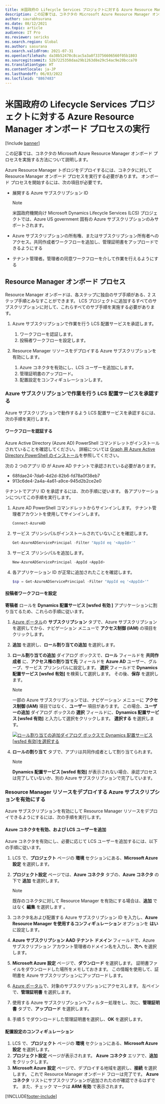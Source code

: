 ```yaml
---
title: 米国政府の Lifecycle Services プロジェクトに対する Azure Resource Manager オンボード プロセスの実行
description: この記事では、コネクタの Microsoft Azure Resource Manager オンボード プロセスを実施する方法について説明します。 この記事は、Azure US government に適用されます。
author: saurabhsurana
ms.date: 08/12/2021
ms.topic: article
audience: IT Pro
ms.reviewer: sericks
ms.search.region: Global
ms.author: sasurana
ms.search.validFrom: 2021-07-31
ms.openlocfilehash: da38b52470c8cac5a3a8f33756606560f05b1803
ms.sourcegitcommit: 52b7225350daa29b1263d8e29c54ac9e20bcca70
ms.translationtype: HT
ms.contentlocale: ja-JP
ms.lasthandoff: 06/03/2022
ms.locfileid: "8867483"
---
```

# <a name="complete-the-azure-resource-manager-onboarding-process-for-us-government-lifecycle-services-projects"></a>米国政府の Lifecycle Services プロジェクトに対する Azure Resource Manager オンボード プロセスの実行

[!include [banner](../includes/banner.md)]

この記事では、コネクタの Microsoft Azure Resource Manager オンボード プロセスを実施する方法について説明します。

Azure Resource Manager トポロジをデプロイするには、コネクタに対して Resource Manager オンボード プロセスを実行する必要があります。 オンボード プロセスを開始するには、次の項目が必要です。

- 展開する Azure サブスクリプション ID

    > [!NOTE]
    > 米国政府機関向け Microsoft Dynamics Lifecycle Services (LCS) プロジェクトでは、Azure US government 固有の Azure サブスクリプションのみサポートされます。

- Azure サブスクリプションの所有権、またはサブスクリプション所有者へのアクセス。共同作成者ワークフローを追加し、管理証明書をアップロードできるようにする
- テナント管理者。管理者の同意ワークフローを介して作業を行えるようにする

## <a name="resource-manager-onboarding-process"></a>Resource Manager オンボード プロセス

Resource Manager オンボードは、各ステップに独自のサブ手順がある、2 ステップ手順とみなすことができます。 LCS プロジェクトに追加するすべてのサブスクリプションに対して、これらすべてのサブ手順を実施する必要があります。

1. Azure サブスクリプションで作業を行う LCS 配置サービスを承認します。

    1. ワークフローを認証します。
    2. 投稿者ワークフローを設定します。

2. Resource Manager リソースをデプロイする Azure サブスクリプションを有効にします。

    1. Azure コネクタを有効にし、LCS ユーザーを追加にします。
    2. 管理証明書のアップロード。
    3. 配置設定をコンフィギュレーションします。

### <a name="authorize-the-lcs-deployment-service-to-work-on-the-azure-subscription"></a>Azure サブスクリプションで作業を行う LCS 配置サービスを承認する

Azure サブスクリプションで動作するよう LCS 配置サービスを承認するには、次の手順を実行します。

#### <a name="authorize-the-workflow"></a>ワークフローを認証する

Azure Active Directory (Azure AD) PowerShell コマンドレットがインストールされていることを確認してください。 詳細については [Graph 用 Azure Active Directory PowerShell のインストール](/powershell/azure/active-directory/install-adv2)を参照してください。

次の 2 つのアプリ ID が Azure AD テナントで承認されている必要があります。

- 68fdae24-7da6-4d2d-82b6-fd78a0f38eb7
- 913c6de4-2a4a-4a61-a9ce-945d2b2ce2e0

テナントでアプリ ID を承認するには、次の手順に従います。 各アプリケーションについてこの手順を実行します。

1. Azure AD PowerShell コマンドレットからサインインします。 テナント管理者アカウントを使用してサインインします。

    ```powershell
    Connect-AzureAD 
    ```

2. サービス プリンシパルがインストールされていないことを確認します。

    ```powershell
    Get-AzureADServicePrincipal -Filter "AppId eq '<AppId>'"
    ```

3. サービス プリンシパルを追加します。

    ```powershell
    New-AzureADServicePrincipal -AppId <AppId>
    ```

4. 各アプリケーション ID が正常に追加されたことを確認します。

    ```powershell
    $sp = Get-AzureADServicePrincipal -Filter "AppId eq '<AppId>'"
    ```

#### <a name="set-the-contributor-workflow"></a>投稿者ワークフローを設定

**寄稿者** ロールを **Dynamics 配置サービス \[wsfed 有効 \]** アプリケーションに割り当てるため、これらの手順に従います。

1. [Azure ポータル](https://portal.azure.com)の **サブスクリプション** タブで、Azure サブスクリプションを選択してから、ナビゲーション メニューで **アクセス制御 (IAM)** の項目をクリックします。
2. **追加** を選択し、**ロール割り当ての追加** を選択します。
3. **ロール割り当ての追加** ダイアログ ボックスで、**ロール** フィールドを **共同作成者** に、**アクセス権の割り当て先** フィールドを **Azure AD** ユーザー、グループ、サービス プリンシパルに設定します。 **選択** フィールドで **Dynamics 配置サービス \[wsfed 有効\]** を検索して選択します。 その後、**保存** を選択します。

    > [!NOTE]
    > 一部の Azure サブスクリプションでは、ナビゲーション メニューに **アクセス制御 (IAM)** 項目ではなく、**ユーザー** 項目があります。 この場合、**ユーザーの追加** ダイアログ ボックスの **選択** フィールドに、**Dynamics 配置サービス \[wsfed 有効\]** と入力して選択をクリックします。 **選択する** を選択します。

    [![ロール割り当ての追加ダイアログ ボックスで Dynamics 配置サービス \[wsfed 有効\]を選択する](./media/arm_redo_02.png)](./media/arm_redo_02.png)

3. **ロールの割り当て** タブで、アプリは共同作成者として割り当てられます。

    > [!NOTE]
    > **Dynamics 配置サービス \[wsfed 有効\]** が表示されない場合、承認プロセスは完了していないか、別の Azure サブスクリプションで完了しています。

### <a name="enable-the-azure-subscription-to-deploy-resource-manager-resources"></a>Resource Manager リソースをデプロイする Azure サブスクリプションを有効にする

Azure サブスクリプションを有効にして Resource Manager リソースをデプロイできるようにするには、次の手順を実行します。

#### <a name="enable-the-azure-connector-and-add-an-lcs-user"></a>Azure コネクタを有効、および LCS ユーザーを追加

Azure コネクタを有効にし、必要に応じて LCS ユーザーを追加するには、以下の手順に従います。

1. LCS で、**プロジェクト** ページの **環境** セクションにある、**Microsoft Azure 設定** を選択します。
2. **プロジェクト設定** ページでは、**Azure コネクタ** タブの、**Azure コネクタ** の下で **追加** を選択します。

    > [!NOTE]
    > 既存のコネクタに対して Resource Manager を有効にする場合は、**追加** ではなく **編集** を選択します 。

3. コネクタ名および配置する Azure サブスクリプション ID を入力し、**Azure Resource Manager を使用するコンフィギュレーション** オプションを **はい** に設定します。
4. **Azure サブスクリプション AAD テナント ドメイン** フィールドで、Azure サブスクリプション アカウント管理者のドメイン名を入力し、**次へ** を選択します。
5. **Microsoft Azure 設定** ページで、**ダウンロード** を選択します。 証明書ファイルをダウンロードした場所をメモしておきます。 この情報を使用して、証明書を Azure サブスクリプションにアップロードします。
6. [Azure ポータル](https://portal.azure.com)で、対象のサブスクリプションにアクセスします。 左ペインで、**管理証明書** を選択します。
7. 使用する Azure サブスクリプションへフィルター処理をし、次に、**管理証明書** タブで、**アップロード** を選択します。
8. 手順 5 でダウンロードした管理証明書を選択し、**OK** を選択します。

#### <a name="configure-deployment-settings"></a>配置設定のコンフィギュレーション

1. LCS で、**プロジェクト** ページの **環境** セクションにある、**Microsoft Azure 設定** を選択します。
2. **プロジェクト設定** ページが表示されます。 **Azure コネクタ** エリアで、**追加** をクリックします。
3. **Microsoft Azure 設定** ページで、デプロイする地域を選択し、**接続** を選択します。 これで Resource Manager オンボード フローは完了です。 **Azure コネクタ** リストにサブスクリプションが追加されたのが確認できるはずです。 また、チェック マークは **ARM 有効** で表示されます。

[!INCLUDE[footer-include](../../../includes/footer-banner.md)]
